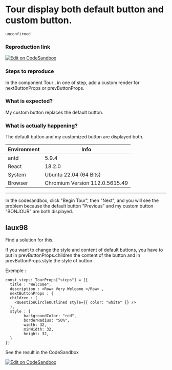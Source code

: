 # Tour display both default button and custom button.

`unconfirmed`

### Reproduction link

[![Edit on CodeSandbox](https://codesandbox.io/static/img/play-codesandbox.svg)](https://codesandbox.io/s/basic-antd-5-9-4-forked-lsvn34?file=/demo.tsx)

### Steps to reproduce

In the component Tour , in one of step, add a custom render for nextButtonProps or prevButtonProps.

### What is expected?

My custom button replaces the default button.

### What is actually happening?

The default button and my customized button are displayed both.

| Environment | Info                           |
| ----------- | ------------------------------ |
| antd        | 5.9.4                          |
| React       | 18.2.0                         |
| System      | Ubuntu 22.04 (64 Bits)         |
| Browser     | Chromium Version 112.0.5615.49 |

---

In the codesandbox, click "Begin Tour", then "Next", and you will see the problem because the default button "Previous" and my custom button "BONJOUR" are both displayed.

<!-- generated by ant-design-issue-helper. DO NOT REMOVE -->

## laux98

Find a solution for this.

If you want to change the style and content of default buttons, you have to put in prevButtonProps.children the content of the button and in prevButtonProps.style the style of button .

Exemple :

```
const steps: TourProps["steps"] = [{
  title : "Welcome",
  description : <Row> Very Welcome </Row> ,
  nextButtonProps : {
  children : (
    <QuestionCircleOutlined style={{ color: "white" }} />
  ),
  style : {
        backgroundColor: "red",
        borderRadius: "50%",
        width: 32,
        minWidth: 32,
        height: 32,
  }
}]
```

See the result in the CodeSandbox

[![Edit on CodeSandbox](https://codesandbox.io/static/img/play-codesandbox.svg)](https://codesandbox.io/s/basic-antd-5-9-4-forked-lsvn34?file=/demo.tsx)
